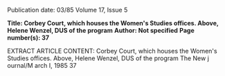 Publication date: 03/85
Volume 17, Issue 5

**Title: Corbey Court, which houses the Women's Studies offices. Above, Helene Wenzel, DUS of the program**
**Author: Not specified**
**Page number(s): 37**

EXTRACT ARTICLE CONTENT:
Corbey Court, which houses the Women's Studies offices. Above, Helene Wenzel, DUS of the program
The New j ournal/M arch I, 1985 37